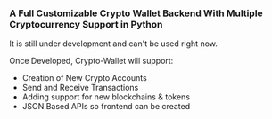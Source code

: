 ### A Full Customizable Crypto Wallet Backend With Multiple Cryptocurrency Support in Python

It is still under development and can't be used right now.

Once Developed, Crypto-Wallet will support:

- Creation of New Crypto Accounts
- Send and Receive Transactions
- Adding support for new blockchains & tokens
- JSON Based APIs so frontend can be created